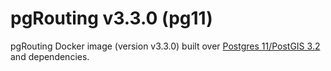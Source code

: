 # pgRouting v3.3.0 (pg11)

pgRouting Docker image (version v3.3.0) built over [Postgres 11/PostGIS 3.2](https://hub.docker.com/r/postgis/postgis/tags?page=1&name=11-3.2) and dependencies.
